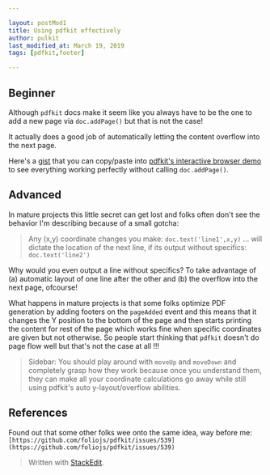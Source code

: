 ```yaml
---

layout: postMod1
title: Using pdfkit effectively
author: pulkit
last_modified_at: March 19, 2019
tags: [pdfkit,footer]

---
```


## Beginner
Although `pdfkit` docs make it seem like you always have to be the one to add a new page via `doc.addPage()` but that is not the case!

It actually does a good job of automatically letting the content overflow into the next page.

Here's a [gist](https://gist.github.com/learnwell/91ccbe15b7c874f4048e75a58e2522f5) that you can copy/paste into [pdfkit's interactive browser demo](http://pdfkit.org/demo/browser.html) to see everything working perfectly without calling `doc.addPage()`.

## Advanced
In mature projects this little secret can get lost and folks often don't see the behavior I'm describing because of a small gotcha:
> Any (x,y) coordinate changes you make: `doc.text('line1',x,y)` ... will dictate the location of the next line, if its output without specifics: `doc.text('line2')`

Why would you even output a line without specifics? To take advantage of (a) automatic layout of one line after the other and (b) the overflow into the next page, ofcourse!

What happens in mature projects is that some folks optimize PDF generation by adding footers on the `pageAdded` event and this means that it changes the Y position to the bottom of the page and then starts printing the content for rest of the page which works fine when specific coordinates are given but not otherwise. So people start thinking that `pdfkit` doesn't do page flow well but that's not the case at all !!!

> Sidebar: You should play around with `moveUp` and `moveDown` and completely grasp how they work because once you understand them, they can make all your coordinate calculations go away while still using pdfkit's auto y-layout/overflow abilities.

## References
Found out that some other folks wee onto the same idea, way before me: `[https://github.com/foliojs/pdfkit/issues/539](https://github.com/foliojs/pdfkit/issues/539)`

> Written with [StackEdit](https://stackedit.io/).
<!--stackedit_data:
eyJoaXN0b3J5IjpbOTQ4NjM5MTA0XX0=
-->
